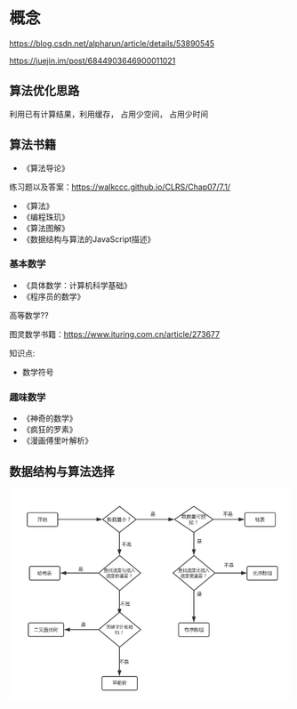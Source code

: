 
# 概念

<https://blog.csdn.net/alpharun/article/details/53890545>

<https://juejin.im/post/6844903646900011021>

## 算法优化思路

利用已有计算结果，利用缓存， 占用少空间， 占用少时间

## 算法书籍

- 《算法导论》

练习题以及答案：<https://walkccc.github.io/CLRS/Chap07/7.1/>

- 《算法》
- 《编程珠玑》
- 《算法图解》
- 《数据结构与算法的JavaScript描述》

### 基本数学

- 《具体数学：计算机科学基础》
- 《程序员的数学》

高等数学??

图灵数学书籍：<https://www.ituring.com.cn/article/273677>

知识点:

- 数学符号

### 趣味数学

- 《神奇的数学》
- 《疯狂的罗素》
- 《漫画傅里叶解析》

## 数据结构与算法选择

![数据结构](./760432-20161005131748739-688884364.png)
